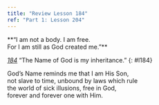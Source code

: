 ```yaml
---
title: "Review Lesson 184"
ref: "Part 1: Lesson 204"
---
```


<div markdown="1" class="center">
**“I am not a body. I am free.<br/>
For I am still as God created me.”**
</div>

[*184*](/acim/workbook/l184/?r=1) “The Name of God is my inheritance.”
{: #l184}

<div markdown="1" class="review center">
God’s Name reminds me that I am His Son,<br/>
not slave to time, unbound by laws which rule<br/>
the world of sick illusions, free in God,<br/>
forever and forever one with Him.
</div>

